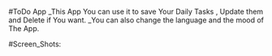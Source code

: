 #ToDo App
_This App You can use it to save Your Daily Tasks , Update them and Delete if You want.
_You can also change the language and the mood of The App.


#Screen_Shots:
